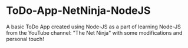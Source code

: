 # ToDo-App-NetNinja-NodeJS
A basic ToDo App created using Node-JS as a part of learning Node-JS from the YouTube channel: "The Net Ninja" with some modifications and personal touch!
